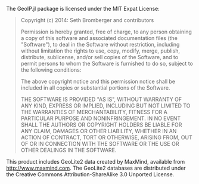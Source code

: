 The GeoIP.jl package is licensed under the MIT Expat License:

> Copyright (c) 2014: Seth Bromberger and contributors
>
> Permission is hereby granted, free of charge, to any person obtaining
> a copy of this software and associated documentation files (the
> "Software"), to deal in the Software without restriction, including
> without limitation the rights to use, copy, modify, merge, publish,
> distribute, sublicense, and/or sell copies of the Software, and to
> permit persons to whom the Software is furnished to do so, subject to
> the following conditions:
>
> The above copyright notice and this permission notice shall be
> included in all copies or substantial portions of the Software.
>
> THE SOFTWARE IS PROVIDED "AS IS", WITHOUT WARRANTY OF ANY KIND,
> EXPRESS OR IMPLIED, INCLUDING BUT NOT LIMITED TO THE WARRANTIES OF
> MERCHANTABILITY, FITNESS FOR A PARTICULAR PURPOSE AND NONINFRINGEMENT.
> IN NO EVENT SHALL THE AUTHORS OR COPYRIGHT HOLDERS BE LIABLE FOR ANY
> CLAIM, DAMAGES OR OTHER LIABILITY, WHETHER IN AN ACTION OF CONTRACT,
> TORT OR OTHERWISE, ARISING FROM, OUT OF OR IN CONNECTION WITH THE
> SOFTWARE OR THE USE OR OTHER DEALINGS IN THE SOFTWARE.

This product includes GeoLite2 data created by MaxMind, available from
<a href="http://www.maxmind.com">http://www.maxmind.com</a>.
The GeoLite2 databases are distributed under the Creative Commons
Attribution-ShareAlike 3.0 Unported License. 
